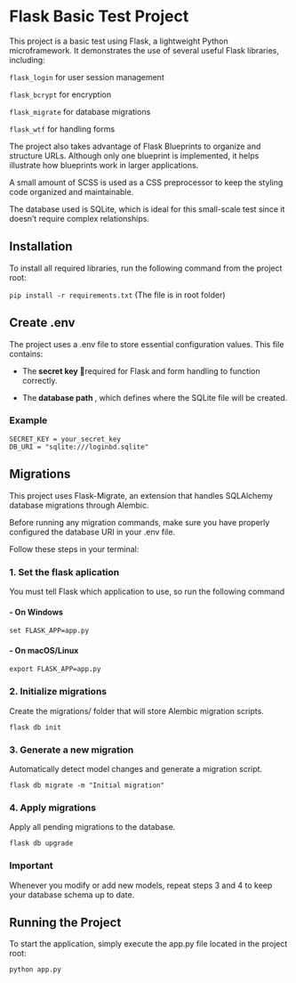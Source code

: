 # Flask Basic Test Project

This project is a basic test using Flask, a lightweight Python microframework. It demonstrates the use of several useful Flask libraries, including:

` flask_login ` for user session management 

` flask_bcrypt ` for encryption

` flask_migrate ` for database migrations

` flask_wtf ` for handling forms


The project also takes advantage of Flask Blueprints to organize and structure URLs. Although only one blueprint is implemented, it helps illustrate how blueprints work in larger applications.

A small amount of SCSS is used as a CSS preprocessor to keep the styling code organized and maintainable.

The database used is SQLite, which is ideal for this small-scale test since it doesn’t require complex relationships.

## Installation

To install all required libraries, run the following command from the project root:

`pip install -r requirements.txt` (The file is in root folder) 

## Create .env

The project uses a .env file to store essential configuration values.
This file contains:

- The<strong> secret key 🔐</strong>required for Flask and form handling to function correctly.

- The<strong> database path </strong>, which defines where the SQLite file will be created. 

### Example

```
SECRET_KEY = your_secret_key
DB_URI = "sqlite:///loginbd.sqlite"
```
## Migrations

This project uses Flask-Migrate, an extension that handles SQLAlchemy database migrations through Alembic.

Before running any migration commands, make sure you have properly configured the database URI in your .env file.

Follow these steps in your terminal:

### 1. Set the flask aplication

You must tell Flask which application to use, so run the following command

#### - On Windows

`set FLASK_APP=app.py`

#### - On macOS/Linux 

`export FLASK_APP=app.py `

### 2. Initialize migrations

Create the migrations/ folder that will store Alembic migration scripts.

`flask db init` 

### 3. Generate a new migration

Automatically detect model changes and generate a migration script.

`flask db migrate -m "Initial migration"` 

### 4. Apply migrations

Apply all pending migrations to the database.

`flask db upgrade`

### Important
Whenever you modify or add new models, repeat steps 3 and 4 to keep your database schema up to date.

## Running the Project

To start the application, simply execute the app.py file located in the project root:

`python app.py`


